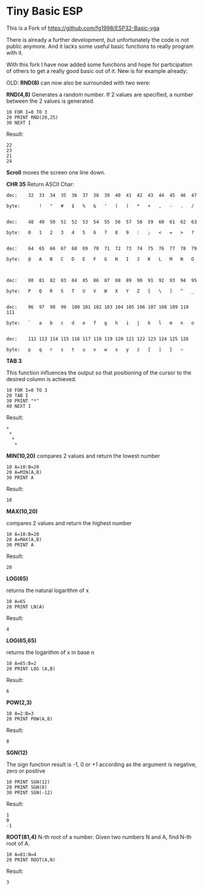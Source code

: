 # Tiny Basic ESP

This is a Fork of https://github.com/fg1998/ESP32-Basic-vga

There is already a further development, but unfortunately the code is not public anymore. And it lacks some useful basic functions to really program with it.

With this fork I have now added some functions and hope for participation of others to get a really good basic out of it. New is for example already:

OLD: **RND(8)** can now also be surrounded with two were:

**RND(4,8)**
Generates a random number. If 2 values are specified, a number between the 2 values is generated.

```
10 FOR I=0 TO 3
20 PRINT RND(20,25)
30 NEXT I
```

Result:
```
22
23
21
24
```

**Scroll**
moves the screen one line down.


**CHR 35**
Return ASCII Char:

```
dec: 	32	33	34	35	36	37	38	39	40	41	42	43	44	45	46	47

byte: 	 	!	"	#	$	%	&	'	(	)	*	+	,	-	.	/


dec: 	48	49	50	51	52	53	54	55	56	57	58	59	60	61	62	63

byte: 	0	1	2	3	4	5	6	7	8	9	:	;	<	=	>	?


dec: 	64	65	66	67	68	69	70	71	72	73	74	75	76	77	78	79

byte: 	@	A	B	C	D	E	F	G	H	I	J	K	L	M	N	O



dec: 	80	81	82	83	84	85	86	87	88	89	90	91	92	93	94	95

byte: 	P	Q	R	S	T	U	V	W	X	Y	Z	[	\	]	^	_


dec: 	96	97	98	99	100	101	102	103	104	105	106	107	108	109	110	111

byte: 	`	a	b	c	d	e	f	g	h	i	j	k	l	m	n	o


dec: 	112	113	114	115	116	117	118	119	120	121	122	123	124 125	126

byte: 	p	q	r	s	t	u	v	w	x	y	z	{	|	}	~
```


**TAB 3**

This function influences the output so that positioning of the cursor to the desired column is achieved.

```
10 FOR I=0 TO 3
20 TAB I
30 PRINT "*"
40 NEXT I
```

Result:
```
*
 *
  *
   *
```

**MIN(10,20)**
compares 2 values and return the lowest number

```
10 A=10:B=20
20 A=MIN(A,B)
30 PRINT A
```

Result:
```
10
```

**MAX(10,20)**

compares 2 values and return the highest  number

```
10 A=10:B=20
20 A=MAX(A,B)
30 PRINT A
```

Result:
```
20
```


**LOG(65)**

returns the natural logarithm of x

```
10 A=65
20 PRINT LN(A)
```

Result:
```
4
```


**LOG(65,65)**

returns the logarithm of x in base n

```
10 A=65:B=2
20 PRINT LOG (A,B)
```

Result:
```
6
```

**POW(2,3)**

```
10 A=2:B=3
20 PRINT POW(A,B)
```

Result:
```
8
```

**SGN(12)**

The sign function result is -1, 0 or +1 according as the argument is negative, zero or positive

```
10 PRINT SGN(12)
20 PRINT SGN(0)
30 PRINT SGN(-12)
```

Result:
```
1
0
-1
```

**ROOT(81,4)**
N-th root of a number. Given two numbers N and A, find N-th root of A.

```
10 A=81:N=4
20 PRINT ROOT(A,N)
```

Result:
```
3
```

